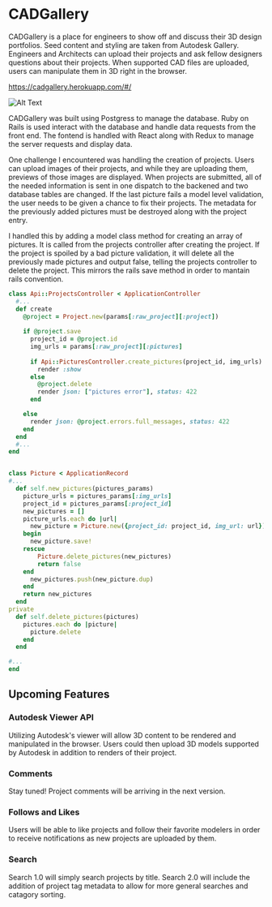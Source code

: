 # CADGallery



CADGallery is a place for engineers to show off and discuss their 3D design portfolios. Seed content and styling are taken from Autodesk Gallery. Engineers and Architects can upload their projects and ask fellow designers questions about their projects. When supported CAD files are uploaded, users can manipulate them in 3D right in the browser. 



https://cadgallery.herokuapp.com/#/

![Alt Text](https://media.giphy.com/media/i34276WfpbJQ8HFiO1/giphy.gif)

CADGallery was built using Postgress to manage the database. Ruby on Rails is used interact with the database and handle data requests from the front end. The fontend is handled with React along with Redux to manage the server requests and display data. 

One challenge I encountered was handling the creation of projects. Users can upload images of their projects, and while they are uploading them, previews of those images are displayed. When projects are submitted, all of the needed information is sent in one dispatch to the backened and two database tables are changed. If the last picture fails a model level validation, the user needs to be given a chance to fix their projects. The metadata for the previously added pictures must be destroyed along with the project entry.

I handled this by adding a model class method for creating an array of pictures. It is called from the projects controller after creating the project. If the project is spoiled by a bad picture validation, it will delete all the previously made pictures and output false, telling the projects controller to delete the project. This mirrors the rails save method in order to mantain rails convention. 

```ruby
class Api::ProjectsController < ApplicationController
  #...
  def create 
    @project = Project.new(params[:raw_project][:project])
  
    if @project.save
      project_id = @project.id
      img_urls = params[:raw_project][:pictures]
    
      if Api::PicturesController.create_pictures(project_id, img_urls)
        render :show
      else 
        @project.delete
        render json: ["pictures error"], status: 422
      end

    else 
      render json: @project.errors.full_messages, status: 422
    end 
  end
  #...
end


class Picture < ApplicationRecord
#...
  def self.new_pictures(pictures_params)
    picture_urls = pictures_params[:img_urls]
    project_id = pictures_params[:project_id]
    new_pictures = []
    picture_urls.each do |url|
      new_picture = Picture.new({project_id: project_id, img_url: url})
    begin
      new_picture.save! 
    rescue
        Picture.delete_pictures(new_pictures)
        return false 
    end
      new_pictures.push(new_picture.dup)
    end
    return new_pictures
  end
private
  def self.delete_pictures(pictures)
    pictures.each do |picture|
      picture.delete
    end
  end

#...
end

```

## Upcoming Features

### Autodesk Viewer API
Utilizing Autodesk's viewer will allow 3D content to be rendered and manipulated in the browser. Users could then upload 3D models supported by Autodesk in addition to renders of their project. 

### Comments
Stay tuned! Project comments will be arriving in the next version.

### Follows and Likes
Users will be able to like projects and follow their favorite modelers in order to receive notifications as new projects are uploaded by them. 

### Search

Search 1.0 will simply search projects by title. Search 2.0 will include the addition of project tag metadata to allow for more general searches and catagory sorting. 
